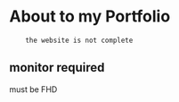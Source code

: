 # About to my Portfolio
         
        the website is not complete

## monitor required

 must be FHD